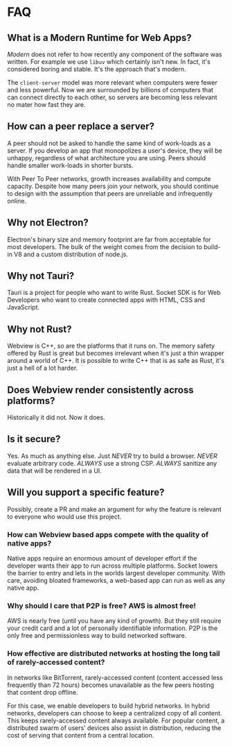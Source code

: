 # FAQ

## What is a Modern Runtime for Web Apps?

*Modern* does not refer to how recently any component of the software was
written. For example we use `libuv` which certainly isn't new. In fact, it's
considered boring and stable. It's the approach that's modern.

The `client-server` model was more relevant when computers were fewer and less
powerful. Now we are surrounded by billions of computers that can connect
directly to each other, so servers are becoming less relevant no mater how fast
they are.

## How can a peer replace a server?

A peer should not be asked to handle the same kind of work-loads as a server. If
you develop an app that monopolizes a user's device, they will be unhappy,
regardless of what architecture you are using. Peers should handle smaller
work-loads in shorter bursts.

With Peer To Peer networks, growth increases availability and compute capacity.
Despite how many peers join your network, you should continue to design with the
assumption that peers are unreliable and infrequently online.


## Why not Electron?

Electron's binary size and memory footprint are far from acceptable for most
developers. The bulk of the weight comes from the decision to build-in V8 and
a custom distribution of node.js.


## Why not Tauri?

Tauri is a project for people who want to write Rust. Socket SDK is for Web
Developers who want to create connected apps with HTML, CSS and JavaScript.


## Why not Rust?

Webview is C++, so are the platforms that it runs on. The memory safety offered
by Rust is great but becomes irrelevant when it's just a thin wrapper around a
world of C++. It is possible to write C++ that is as safe as Rust, it's just a
hell of a lot harder.


## Does Webview render consistently across platforms?

Historically it did not. Now it does.


## Is it secure?

Yes. As much as anything else. Just *NEVER* try to build a browser. *NEVER*
evaluate arbitrary code. *ALWAYS* use a strong CSP. *ALWAYS* sanitize any
data that will be rendered in a UI.


## Will you support a specific feature?

Possibly, create a PR and make an argument for why the feature is relevant to
everyone who would use this project.


### How can Webview based apps compete with the quality of native apps?

Native apps require an enormous amount of developer effort if the developer
wants their app to run across multiple platforms. Socket lowers the
barrier to entry and lets in the worlds largest developer community. With care,
avoiding bloated frameworks, a web-based app can run as well as any native app.


### Why should I care that P2P is free? AWS is almost free!

AWS is nearly free (until you have any kind of growth). But they still require your
credit card and a lot of personally identifiable information. P2P is the only free and
permissionless way to build networked software.


### How effective are distributed networks at hosting the long tail of rarely-accessed content?

In networks like BitTorrent, rarely-accessed content (content accessed less frequently than 72 hours)
becomes unavailable as the few peers hosting that content drop offline.

For this case, we enable developers to build hybrid networks. In hybrid networks, developers can
choose to keep a centralized copy of all content. This keeps rarely-accessed content always available.
For popular content, a distributed swarm of users’ devices also assist in distribution, reducing the
cost of serving that content from a central location.

